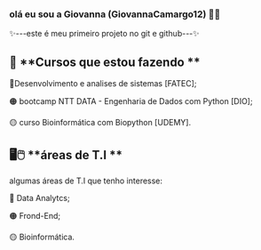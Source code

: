 ### olá eu sou a Giovanna (GiovannaCamargo12) 👩🏻
✨---este é meu primeiro projeto no git e github---✨

  📖   **Cursos que estou fazendo ** 
-------------------------------------------------------------

🔴Desenvolvimento e analises de sistemas [FATEC];

🟠 bootcamp NTT DATA - Engenharia de Dados com Python [DIO];

🟡 curso Bioinformática com Biopython [UDEMY].


🖥️🖱️ **áreas de T.I **
-------------------------------------------------------------
algumas áreas de T.I que tenho interesse:

🔴 Data Analytcs; 
 
🟠 Frond-End;

🟡 Bioinformática.
